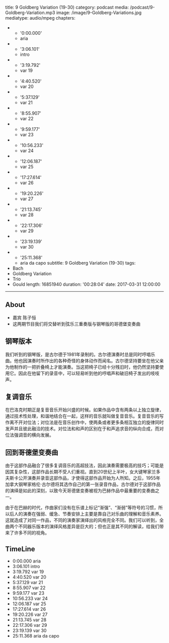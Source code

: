 title: 9 Goldberg Variation (19-30)
category: podcast
media: /podcast/9-Goldberg-Variation.mp3
image: /image/9-Goldberg-Variations.jpg
mediatype: audio/mpeg
chapters:
  - - '0:00.000'
    - aria
  - - '3:06.101'
    - intro
  - - '3:19.792'
    - var 19
  - - '4:40.520'
    - var 20
  - - '5:37.129'
    - var 21
  - - '8:55.907'
    - var 22
  - - '9:59.177'
    - var 23
  - - '10:56.233'
    - var 24
  - - '12:06.187'
    - var 25
  - - '17:27.614'
    - var 26
  - - '19:20.226'
    - var 27
  - - '21:13.745'
    - var 28
  - - '22:17.306'
    - var 29
  - - '23:19.139'
    - var 30
  - - '25:11.368'
    - aria da capo
subtitle: 9 Goldberg Variation (19-30)
tags:
  - Bach
  - Goldberg Variation
  - Trio
  - Gould
length: 16851940
duration: '00:28:04'
date: 2017-03-31 12:00:00
---
## About
- 嘉宾 陈子恒
- 这两期节目我们将交替听到弦乐三重奏版与钢琴版的哥德堡变奏曲

## 钢琴版本
我们听到的钢琴版，是古尔德于1981年录制的。古尔德演奏时总是同时哼唱乐曲。他也因演奏时所作出的各种奇怪的身体动作而闻名。古尔德坚持要坐在他父亲为他制作的一把折叠椅上才能演奏。当这把椅子已经十分残旧时，他仍然坚持要使用它。因此在他留下的录音中，可以轻易听到他的哼唱声和破旧椅子发出的吱吱声。

<!--more-->

## 复调音乐
在巴洛克时期正是复音音乐开始兴盛的时候。如果作品中含有两条以上独立旋律，通过技术性处理，和谐地结合在一起，这样的音乐就叫做复音音乐。复音音乐的写作离不开对位法；对位法是在音乐创作中，使两条或者更多条相互独立的旋律同时发声并且彼此融洽的技术。对位法和和声的区别在于和声追求音的纵向合成，而对位法强调音的横向发展。

## 回到哥德堡变奏曲
由于这部作品融合了很多复调音乐的高超技法，因此演奏需要极高的技巧；可能是因其复杂性，这部作品长期不受人们重视。直到20世纪上半叶，女大键琴家兰多夫斯卡公开演奏并录音这部作品，才使得这部作品开始为人所知。之后，1955年加拿大钢琴家格伦·古尔德将其选作自己的第一张录音作品，古尔德对于这部作品的演绎是如此的深刻，以致今天哥德堡变奏被视为巴赫作品中最重要的变奏曲之一。

由于在巴赫的时代，作曲家们没有在乐谱上标记“渐强”、“渐弱”等符号的习惯，所以后人的演奏在强弱、缓急、节奏安排上主要是靠自己对乐曲的理解和音乐素养。这就造成了对同一作品，不同的演奏家演绎出的风格完全不同。我们可以听到，全曲两个不同器乐版本的演绎风格差异是巨大的；但也正是其不同的解读，给我们带来了许多不同的视角。

## TimeLine
- 0:00.000 aria
- 3:06.101 intro
- 3:19.792 var 19
- 4:40.520 var 20
- 5:37.129 var 21
- 8:55.907 var 22
- 9:59.177 var 23
- 10:56.233 var 24
- 12:06.187 var 25
- 17:27.614 var 26
- 19:20.226 var 27
- 21:13.745 var 28
- 22:17.306 var 29
- 23:19.139 var 30
- 25:11.368 aria da capo
